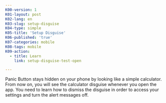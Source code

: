 ```yaml
---
K00-version: 1
K01-layout: post
K02-lang: en
K03-slug: setup-disguise
K04-type: simple
K05-title: 'Setup Disguise'
K06-published: 'true'
K07-categories: mobile
K08-tags: mobile
K09-action:
  - title: Learn
    link: setup-disguise-test-open

---
```


Panic Button stays hidden on your phone by looking like a simple calculator. From now on, you will see the calculator disguise whenever you open the app. You need to learn how to dismiss the disguise in order to access your settings and turn the alert messages off.